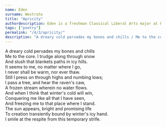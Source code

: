 ```yaml
---
name: Eden
surname: Westrate
title: "Apricity"
authordescription: Eden is a freshman Classical Liberal Arts major at Patrick Henry College. 
tags: ["poetry"]
permalink: "/4/3/apricity/"
description: "A dreary cold pervades my bones and chills / Me to the core. I trudge along through snow / And slush that blankets paths in icy hills."
---
```

A dreary cold pervades my bones and chills\
Me to the core. I trudge along through snow\
And slush that blankets paths in icy hills.\
It seems to me, no matter where I go,\
I never shall be warm, nor ever thaw.\
Still I press on through highs and numbing lows;\
I pass a tree, and hear the raven's caw,\
A frozen stream wherein no water flows.\
And when I think that winter's cold will win,\
Conquering me like all that I have seen,\
And freezing me to that place where I stand.\
The sun appears, bright and promising life\
To creation transiently bound by winter's icy hand.\
I smile at the respite from this temporary strife.